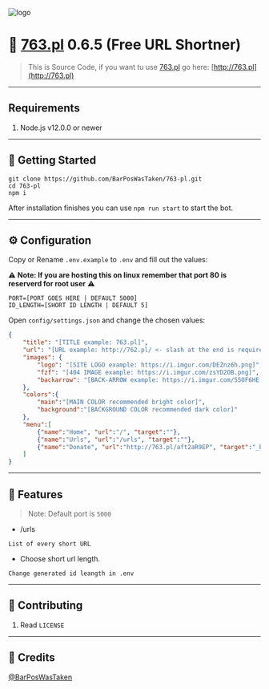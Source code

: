 ![logo](https://i.imgur.com/DEZnz6h.png)
# 🍔 [763.pl](https://github.com/BarPosWasTaken/763-pl) 0.6.5 (Free URL Shortner)
> This is Source Code, if you want tu use [763.pl](https://github.com/BarPosWasTaken/763-pl) go here: [http://763.pl](http://763.pl)

---

## Requirements

1. Node.js v12.0.0 or newer

---

## 🚀 Getting Started

```
git clone https://github.com/BarPosWasTaken/763-pl.git
cd 763-pl
npm i
```

After installation finishes you can use `npm run start` to start the bot.

---

## ⚙️ Configuration

Copy or Rename `.env.example` to `.env` and fill out the values:

⚠️ **Note: If you are hosting this on linux remember that port 80 is reserverd for root user** ⚠️

```
PORT=[PORT GOES HERE | DEFAULT 5000]
ID_LENGTH=[SHORT ID LENGTH | DEFAULT 5]
```

Open `config/settings.json` and change the chosen values:

```json
{
    "title": "[TITLE example: 763.pl]",
    "url": "[URL example: http://762.pl/ <- slash at the end is required!]",
    "images": {
        "logo": "[SITE LOGO example: https://i.imgur.com/DEZnz6h.png]",
        "fzf": "[404 IMAGE example: https://i.imgur.com/zsYD2OB.png]",
        "backarrow": "[BACK-ARROW example: https://i.imgur.com/55OF6HE.png]"
    },
    "colors":{
        "main":"[MAIN COLOR recommended bright color]",
        "background":"[BACKGROUND COLOR recommended dark color]"
    },
    "menu":[
        {"name":"Home", "url":"/", "target":""},
        {"name":"Urls", "url":"/urls", "target":""},
        {"name":"Donate", "url":"http://763.pl/aft2aR9EP", "target":"_blank"}
    ]
}
```

---

## 📝 Features

> Note: Default port is `5000`

* /urls

`List of every short URL`

* Choose short url length.

`Change generated id leangth in .env`

---

## 🤝 Contributing

   1. Read `LICENSE`

---

## 📝 Credits

[@BarPosWasTaken](https://github.com/BarPosWasTaken) 